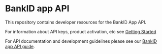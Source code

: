 # BankID app API
This repository contains developer resources for the BankID App API.

For information about API keys, product activation, etc see [Getting Started](https://github.com/vippsas/bankid-app-api/blob/master/bankid-app-getting-started.md)

For API documentation and development guidelines please see our [BankID app API guide](https://github.com/vippsas/bankid-app-api/blob/master/bankid-app-api.md).
